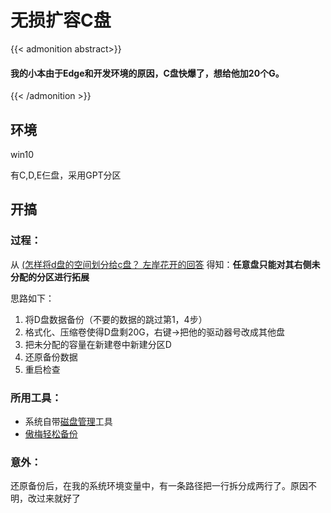 # 无损扩容C盘


{{< admonition abstract>}}

#### 我的小本由于Edge和开发环境的原因，C盘快爆了，想给他加20个G。

{{< /admonition >}}

## 环境

win10

有C,D,E仨盘，采用GPT分区

## 开搞

### 过程：

从 [(怎样将d盘的空间划分给c盘？ 左岸花开的回答](https://www.zhihu.com/question/266348064/answer/1568263447) 得知：**任意盘只能对其右侧未分配的分区进行拓展**

思路如下：

1. 将D盘数据备份（不要的数据的跳过第1，4步）
2. 格式化、压缩卷使得D盘剩20G，右键->把他的驱动器号改成其他盘
3. 把未分配的容量在新建卷中新建分区D
4. 还原备份数据
4. 重启检查

### 所用工具：

- 系统自带<u>磁盘管理</u>工具
- [傲梅轻松备份](https://www.disktool.cn/backup/download.html)

### 意外：

还原备份后，在我的系统环境变量中，有一条路径把一行拆分成两行了。原因不明，改过来就好了

